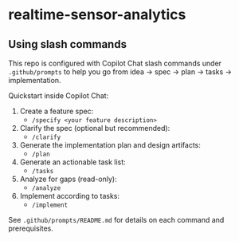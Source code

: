 # realtime-sensor-analytics

## Using slash commands

This repo is configured with Copilot Chat slash commands under `.github/prompts` to help you go from idea → spec → plan → tasks → implementation.

Quickstart inside Copilot Chat:

1. Create a feature spec:
	- `/specify <your feature description>`
2. Clarify the spec (optional but recommended):
	- `/clarify`
3. Generate the implementation plan and design artifacts:
	- `/plan`
4. Generate an actionable task list:
	- `/tasks`
5. Analyze for gaps (read-only):
	- `/analyze`
6. Implement according to tasks:
	- `/implement`

See `.github/prompts/README.md` for details on each command and prerequisites.
